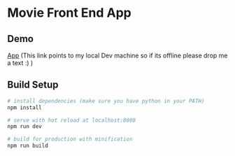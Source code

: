 # Movie Front End App
## Demo

[App](http://spa.ngrok.io/) (This link points to my local Dev machine so if its offline please drop me a text :) )

## Build Setup

``` bash
# install dependencies (make sure you have python in your PATH)
npm install

# serve with hot reload at localhost:8080
npm run dev

# build for production with minification
npm run build
```

